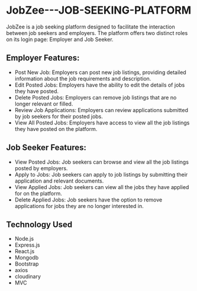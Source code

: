 ﻿# JobZee---JOB-SEEKING-PLATFORM
 JobZee is a job seeking platform designed to facilitate the interaction between job seekers and employers. The platform offers two distinct roles on its login page: Employer and Job Seeker.

## Employer Features:
- Post New Job: Employers can post new job listings, providing detailed information about the job requirements and description.
- Edit Posted Jobs: Employers have the ability to edit the details of jobs they have posted.
- Delete Posted Jobs: Employers can remove job listings that are no longer relevant or filled.
- Review Job Applications: Employers can review applications submitted by job seekers for their posted jobs.
- View All Posted Jobs: Employers have access to view all the job listings they have posted on the platform.

## Job Seeker Features:
- View Posted Jobs: Job seekers can browse and view all the job listings posted by employers.
- Apply to Jobs: Job seekers can apply to job listings by submitting their application and relevant documents.
- View Applied Jobs: Job seekers can view all the jobs they have applied for on the platform.
- Delete Applied Jobs: Job seekers have the option to remove applications for jobs they are no longer interested in.

## Technology Used
- Node.js
- Express.js
- React.js
- Mongodb
- Bootstrap
- axios
- cloudinary
- MVC
